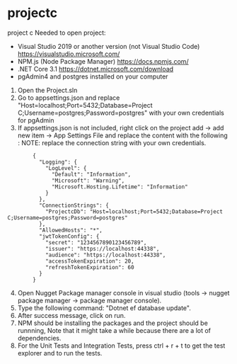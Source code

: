 # projectc
project c
Needed to open project:
 - Visual Studio 2019 or another version (not Visual Studio Code) https://visualstudio.microsoft.com/
 - NPM.js (Node Package Manager) https://docs.npmjs.com/
 - .NET Core 3.1 https://dotnet.microsoft.com/download
 - pgAdmin4 and postgres installed on your computer

1. Open the Project.sln
2. Go to appsettings.json and replace "Host=localhost;Port=5432;Database=Project C;Username=postgres;Password=postgres" with your own credentials for pgAdmin
3. If appsettings.json is not included, right click on the project add -> add new item -> App Settings File and replace the content with the following :
NOTE: replace the connection string with your own credentials.
```
        {
          "Logging": {
            "LogLevel": {
              "Default": "Information",
              "Microsoft": "Warning",
              "Microsoft.Hosting.Lifetime": "Information"
            }
          },
          "ConnectionStrings": {
            "ProjectcDb": "Host=localhost;Port=5432;Database=Project C;Username=postgres;Password=postgres"
          },
          "AllowedHosts": "*",
          "jwtTokenConfig": {
            "secret": "1234567890123456789",
            "issuer": "https://localhost:44338",
            "audience": "https://localhost:44338",
            "accessTokenExpiration": 20,
            "refreshTokenExpiration": 60
          }
        }
```
4. Open Nugget Package manager console in visual studio (tools -> nugget package manager -> package manager console).
5. Type the following command: "Dotnet ef database update".
6. After success message, click on run.
7. NPM should be installing the packages and the project should be runnning, Note that it might take a while because there are a lot of dependencies.
8. For the Unit Tests and Integration Tests, press ctrl + r + t to get the test explorer and to run the tests.
